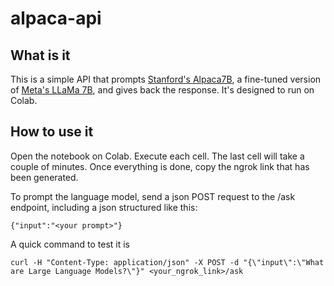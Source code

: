 # alpaca-api

## What is it
This is a simple API that prompts [Stanford's Alpaca7B](https://github.com/tatsu-lab/stanford_alpaca), a fine-tuned version of [Meta's LLaMa 7B](https://huggingface.co/decapoda-research/llama-7b-hf), and gives back the response.
It's designed to run on Colab.

## How to use it
Open the notebook on Colab.
Execute each cell. The last cell will take a couple of minutes. Once everything is done, copy the ngrok link that has been generated.

To prompt the language model, send a json POST request to the /ask endpoint, including a json structured like this:
```
{"input":"<your prompt>"}
```

A quick command to test it is 
```
curl -H "Content-Type: application/json" -X POST -d "{\"input\":\"What are Large Language Models?\"}" <your_ngrok_link>/ask
```
